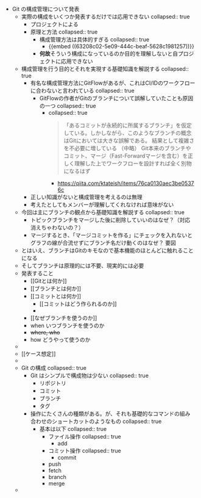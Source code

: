 - Git の構成管理について発表
	- 実際の構成をいくつか発表するだけでは応用できない
	  collapsed:: true
		- プロジェクトによる
		- 原理と方法
		  collapsed:: true
			- 構成管理方法は具体的すぎる
			  collapsed:: true
				- {{embed ((63208c02-5e09-444c-beaf-5628c1981257))}}
			- **何故**そういう構成になっているのか目的を理解しないと自プロジェクトに応用できない
	- 構成管理を行う目的とそれを実現する基礎知識を解説する
	  collapsed:: true
		- 有名な構成管理方法にGitFlowがあるが、これはCI/IDのワークフローに合わないと言われている
		  collapsed:: true
			- GitFlowの作者がGitのブランチについて誤解していたことも原因の一つ
			  collapsed:: true
				- collapsed:: true
				  > 「あるコミットが永続的に所属するブランチ」を仮定している。しかしながら、このようなブランチの概念はGitにおいては大きな誤解である。
				  結果として複雑さを不必要に増している
				  （中略）
				  Git本来のブランチやコミット、マージ（Fast-Forwardマージを含む）を正しく理解した上でワークフローを設計すれば全く別物になるはず
					- https://qiita.com/ktateish/items/76ca0130aec3be05376c
		- 正しい知識がないと構成管理を考えるのは無理
		- 考えたとしてもメンバーが理解してくれなければ意味がない
	- 今回は主にブランチの観点から基礎知識を解説する
	  collapsed:: true
		- トピックブランチをマージした後に削除していいのはなぜ？（対応消えちゃわないの？）
		- マージするとき、「マージコミットを作る」にチェックを入れないとグラフの線が合流せずにブランチ名だけ動くのはなぜ？
		  要図
	- とはいえ、ブランチはGitのキモなので基本機能のほとんどに触れることになる
	- そしてブランチは原理的には不要、現実的には必要
	- 発表すること
		- [[Gitとは何か]]
		- [[ブランチとは何か]]
		- [[コミットとは何か]]
			- [[コミットはどう作られるのか]]
			-
		- [[なぜブランチを使うのか]]
		- when いつブランチを使うのか
		- ~~where, who~~
		- how どうやって使うのか
	-
	- [[ケース想定]]
	-
	- Git の構成
	  collapsed:: true
		- Git はシンプルで構成物は少ない
		  collapsed:: true
			- リポジトリ
			- コミット
			- ブランチ
			- タグ
		- 操作にたくさんの種類がある。が、それも基礎的なコマンドの組み合わせのショートカットのようなもの
		  collapsed:: true
			- 基本は以下
			  collapsed:: true
				- ファイル操作
				  collapsed:: true
					- add
				- コミット操作
				  collapsed:: true
					- commit
				- push
				- fetch
				- branch
				- merge
	-